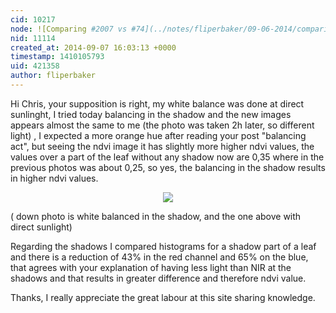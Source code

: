 ```yaml
---
cid: 10217
node: ![Comparing #2007 vs #74](../notes/fliperbaker/09-06-2014/comparing-2007-vs-74)
nid: 11114
created_at: 2014-09-07 16:03:13 +0000
timestamp: 1410105793
uid: 421358
author: fliperbaker
---
```


Hi Chris, your supposition is right, my white balance was done at direct sunlinght, I tried today balancing in the shadow and the new images appears almost the same to me (the photo was taken 2h later, so different light) , I expected a more orange hue after reading your post "balancing act", but seeing the ndvi image it has slightly more higher ndvi values, the values over a part of the leaf  without any shadow now are 0,35 where in the previous photos was about 0,25, so yes, the balancing in the shadow results in higher ndvi values.

<div align="center"><img align="middle" src="https://i.publiclab.org/system/images/photos/000/006/649/medium/filter_comp_3.PNG"></img></div>

( down photo is white balanced in the shadow, and the one above with direct sunlight)

Regarding the shadows I compared histograms for a shadow part of a leaf and there is a reduction of 43% in the red channel and 65% on the blue, that agrees with your explanation of having less light than NIR at the shadows and that results in greater difference and therefore ndvi value.


Thanks, I really appreciate the great labour at this site sharing knowledge.


